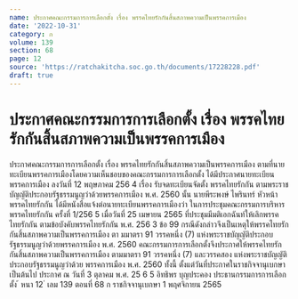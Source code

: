 ```yaml
---
name: ประกาศคณะกรรมการการเลือกตั้ง เรื่อง พรรคไทยรักกันสิ้นสภาพความเป็นพรรคการเมือง
date: '2022-10-31'
category: ก
volume: 139
section: 68
page: 12
source: 'https://ratchakitcha.soc.go.th/documents/17228228.pdf'
draft: true
---
```


# ประกาศคณะกรรมการการเลือกตั้ง เรื่อง พรรคไทยรักกันสิ้นสภาพความเป็นพรรคการเมือง

ประกาศคณะกรรมการการเลือกตั้ง เรื่อง พรรคไทยรักกันสิ้นสภาพความเป็นพรรคการเมือง ตามที่นายทะเบียนพรรคการเมืองโดยความเห็นชอบของคณะกรรมการการเลือกตั้ง ได้มีประกาศนายทะเบียนพรรคการเมือง ลงวันที่ 12 พฤษภาคม 256 4 เรื่อง รับจดทะเบียนจัดตั้ง พรรคไทยรักกัน ตามพระราชบัญญัติประกอบรัฐธรรมนูญว่าด้วยพรรคการเมือง พ.ศ. 2560 นั้น นายพีระพงษ์ ไพรินทร์ หัวหน้าพรรคไทยรักกัน ได้มีหนังสือแจ้งต่อนายทะเบียนพรรคการเมืองว่า ในการประชุมคณะกรรมการบริหารพรรคไทยรักกัน ครั้งที่ 1/256 5 เมื่อวันที่ 25 เมษายน 2565 ที่ประชุมมีมติเอกฉันท์ให้เลิกพรรคไทยรักกัน ตามข้อบังคับพรรคไทยรักกัน พ.ศ. 256 3 ข้อ 99 กรณีดังกล่าวจึงเป็นเหตุให้พรรคไทยรักกันสิ้นสภาพความเป็นพรรคการเมือง ตา มมาตรา 91 วรรคหนึ่ง (7) แห่งพระราชบัญญัติประกอบรัฐธรรมนูญว่าด้วยพรรคการเมือง พ.ศ. 2560 คณะกรรมการการเลือกตั้งจึงประกาศให้พรรคไทยรักกันสิ้นสภาพความเป็นพรรคการเมือง ตามมาตรา 91 วรรคหนึ่ง (7) และวรรคสอง แห่งพระราชบัญญัติประกอบรัฐธรรมนูญว่าด้วย พรรคการเมือง พ.ศ. 2560 ทั้งนี้ ตั้งแต่วันที่ประกาศในราชกิจจานุเบกษาเป็นต้นไป ประกาศ ณ วันที่ 3 ตุลาคม พ.ศ. 25 6 5 อิทธิพร บุญประคอง ประธานกรรมการการเลือกตั้ง ้ หนา 12 ่ เลม 139 ตอนที่ 68 ก ราชกิจจานุเบกษา 1 พฤศจิกายน 2565
